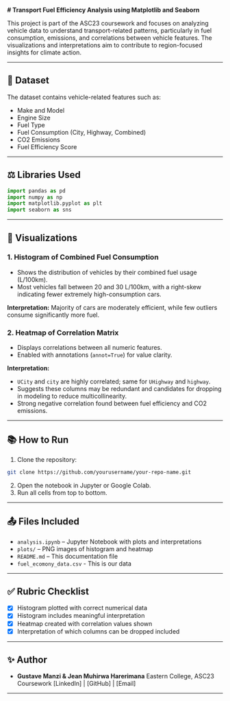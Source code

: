 **# Transport Fuel Efficiency Analysis using Matplotlib and Seaborn**

This project is part of the ASC23 coursework and focuses on analyzing vehicle data to understand transport-related patterns, particularly in fuel consumption, emissions, and correlations between vehicle features. The visualizations and interpretations aim to contribute to region-focused insights for climate action.

---

## 📂 Dataset

The dataset contains vehicle-related features such as:

* Make and Model
* Engine Size
* Fuel Type
* Fuel Consumption (City, Highway, Combined)
* CO2 Emissions
* Fuel Efficiency Score
---

## ⚖️ Libraries Used

```python
import pandas as pd
import numpy as np
import matplotlib.pyplot as plt
import seaborn as sns
```

---

## 🎉 Visualizations

### 1. Histogram of Combined Fuel Consumption

* Shows the distribution of vehicles by their combined fuel usage (L/100km).
* Most vehicles fall between 20 and 30 L/100km, with a right-skew indicating fewer extremely high-consumption cars.

**Interpretation:** Majority of cars are moderately efficient, while few outliers consume significantly more fuel.

### 2. Heatmap of Correlation Matrix

* Displays correlations between all numeric features.
* Enabled with annotations (`annot=True`) for value clarity.

**Interpretation:**

* `UCity` and `city` are highly correlated; same for `UHighway` and `highway`.
* Suggests these columns may be redundant and candidates for dropping in modeling to reduce multicollinearity.
* Strong negative correlation found between fuel efficiency and CO2 emissions.

---

## 📚 How to Run

1. Clone the repository:

```bash
git clone https://github.com/yourusername/your-repo-name.git
```

2. Open the notebook in Jupyter or Google Colab.
3. Run all cells from top to bottom.

---

## 📤 Files Included

* `analysis.ipynb` – Jupyter Notebook with plots and interpretations
* `plots/` – PNG images of histogram and heatmap
* `README.md` – This documentation file
* `fuel_ecomony_data.csv` - This is our data

---

## ✅ Rubric Checklist

* [x] Histogram plotted with correct numerical data
* [x] Histogram includes meaningful interpretation
* [x] Heatmap created with correlation values shown
* [x] Interpretation of which columns can be dropped included

---

## ✨ Author

* **Gustave Manzi & Jean Muhirwa Harerimana**
  Eastern College, ASC23 Coursework
  \[LinkedIn] | \[GitHub] | \[Email]

---

